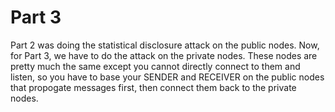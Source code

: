 # Part 3

Part 2 was doing the statistical disclosure attack on the public nodes.  Now, for Part 3, we have to do the attack on the private nodes.
  These nodes are pretty much the same except you cannot directly connect to them and listen, so you have to base your SENDER and
  RECEIVER on the public nodes that propogate messages first, then connect them back to the private nodes.
